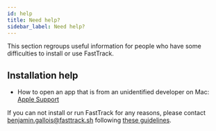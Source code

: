 ```yaml
---
id: help
title: Need help?
sidebar_label: Need help?
---
```

This section regroups useful information for people who have some difficulties to install or use FastTrack.

## Installation help
* How to open an app that is from an unidentified developer on Mac: [Apple Support](https://support.apple.com/en-us/HT202491)

If you can not install or run FastTrack for any reasons, please contact benjamin.gallois@fasttrack.sh following [these guidelines](http://www.fasttrack.sh/UserManual/docs/report/).

